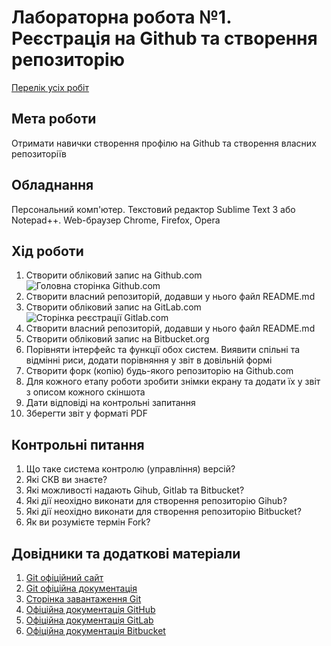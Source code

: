 # Лабораторна робота №1. Реєстрація на Github та створення репозиторію

[Перелік усіх робіт](README.md)

## Мета роботи

Отримати навички створення профілю на Github та створення власних репозиторіїв

## Обладнання

Персональний комп'ютер. Текстовий редактор Sublime Text 3 або Notepad++. Web-браузер Chrome, Firefox, Opera

## Хід роботи

1.  Створити обліковий запис на Github.com ![Головна сторінка Github.com](img/lab-01/01-010.png "Головна сторінка Github.com")
2.  Створити власний репозиторій, додавши у нього файл README.md
3.  Створити обліковий запис на GitLab.com ![Сторінка реєстрації Gitlab.com](img/lab-01/01-020.png "Сторінка реєстрації Gitlab.com")
4.  Створити власний репозиторій, додавши у нього файл README.md
5.  Створити обліковий запис на Bitbucket.org
6.  Порівняти інтерфейс та функції обох систем. Виявити спільні та відмінні риси, додати порівняння у звіт в довільній формі
7.  Створити форк (копію) будь-якого репозиторію на Github.com
8.  Для кожного етапу роботи зробити знімки екрану та додати їх у звіт з описом кожного скіншота
9.  Дати відповіді на контрольні запитання
10.  Зберегти звіт у форматі PDF

## Контрольні питання

1.  Що таке система контролю (управління) версій?
2.  Які СКВ ви знаєте?
3.  Які можливості надають Gihub, Gitlab та Bitbucket?
4.  Які дії неохідно виконати для створення репозиторію Gihub?
5.  Які дії неохідно виконати для створення репозиторію Bitbucket?
6.  Як ви розумієте термін Fork?

## Довідники та додаткові матеріали

1.  [Git офіційний сайт](https://git-scm.com/)
2.  [Git офіційна документація](https://git-scm.com/doc)
3.  [Сторінка завантаження Git](https://git-scm.com/downloads)
4.  [Офіційна документація GitHub](https://docs.github.com/en)
5.  [Офіційна документація GitLab](https://docs.gitlab.com/)
6.  [Офіційна документація Bitbucket](https://bitbucket.org/product/guides)


